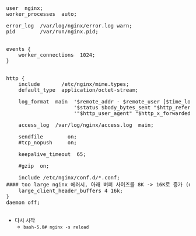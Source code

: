 
<pre>

user  nginx;
worker_processes  auto;

error_log  /var/log/nginx/error.log warn;
pid        /var/run/nginx.pid;


events {
    worker_connections  1024;
}


http {
    include       /etc/nginx/mime.types;
    default_type  application/octet-stream;

    log_format  main  '$remote_addr - $remote_user [$time_local] "$request" '
                      '$status $body_bytes_sent "$http_referer" '
                      '"$http_user_agent" "$http_x_forwarded_for"';

    access_log  /var/log/nginx/access.log  main;

    sendfile        on;
    #tcp_nopush     on;

    keepalive_timeout  65;

    #gzip  on;

    include /etc/nginx/conf.d/*.conf;
#### too large nginx 에러시, 아래 버퍼 사이즈를 8K -> 16K로 증가 (default는 표시 안함)
    large_client_header_buffers 4 16k;
}
daemon off;

</pre>


- 다시 시작 
  - `bash-5.0# nginx -s reload`
